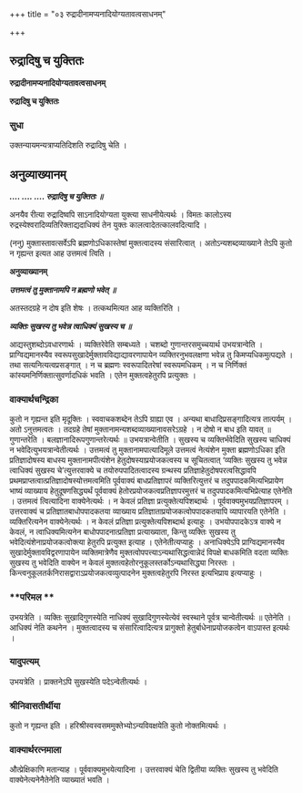 +++
title = "०३ रुद्रादीनामप्यनादियोग्यतावत्वसाधनम्"

+++


## रुद्रादिषु च युक्तितः

**रुद्रादीनामप्यनादियोग्यतावत्वसाधनम्**

**रुद्रादिषु च युक्तितः**

### **सुधा**

उक्तन्यायमन्यत्राप्यतिदिशति रुद्रादिषु चेति ।

## **अनुव्याख्यानम्**

***.... .... .... रुद्रादिषु च युक्तितः ॥***

अनयैव रीत्या रुद्रादिष्वपि साऽनादियोग्यता युक्त्या साधनीयेत्यर्थः । विमतः कालोऽस्य रुद्रस्येश्वरादिव्यतिरिक्ताद्यदाधिक्यं तेन युक्तः कालत्वादेतत्कालवदित्यादि ।

(ननु) मुक्तास्तावत्सर्वेऽपि ब्रह्मणोऽधिकास्तेषां मुक्तत्वादस्य संसारित्वात् । अतोऽन्यशब्दव्याख्याने तेऽपि कुतो न गृह्यन्त इत्यत आह उत्तमत्वं त्विति ।

**अनुव्याख्यानम्**

***उत्तमत्वं तु मुक्तानामपि न ब्रह्मणो भवेत् ॥***

अतस्तदग्रहे न दोष इति शेषः । तत्कथमित्यत आह व्यक्तिरिति ।

***व्यक्तिः सुखस्य तु भवेन्न त्वाधिक्यं सुखस्य च ॥***

आद्यस्तुशब्दोऽवधारणार्थः । व्यक्तिरेवेति सम्बध्यते । चशब्दो गुणान्तरसमुच्चयार्थ उभयत्रान्वेति । प्राग्विद्यमानस्यैव स्वरूपसुखादेर्मुक्तावविद्याद्यावरणापायेन व्यक्तिरनुभवलक्षणा भवेन्न तु किमप्यधिकमुत्पद्यते । तथा सत्यनित्यत्वप्रसङ्गात् । न च ब्रह्मणः स्वरूपादितरेषां स्वरूपमधिकम् । न च निर्णिक्तं कांस्यमनिर्णिक्तात्सुवर्णादधिकं भवति । एतेन मुक्तत्वहेतुरपि प्रत्युक्तः ।

### **वाक्यार्थचन्द्रिका**

कुतो न गृह्यन्त इति मृदूक्तिः । स्ववाचकशब्देन तेऽपि ग्राह्या एव । अन्यथा बाधादिप्रसङ्गादित्यत्र तात्पर्यम् । अतो ऽनुत्तमत्वतः । तदग्रहे तेषां मुक्तानामन्यशब्दव्याख्यानावसरेऽग्रहे । न दोषो न बाध इति यावत् ॥ गुणान्तरेति । बलज्ञानादिरूपगुणान्तरेत्यर्थः ॥ उभयत्रान्वेतीति । सुखस्य च व्यक्तिर्भवेदिति सुखस्य चाधिक्यं न भवेदित्युभयत्रान्वेतीत्यर्थः । उत्तमत्वं तु मुक्तानामपात्यादिमूले उत्तमत्वं नेत्यंशेन मुक्ता ब्रह्मणोऽधिका इति प्रतिज्ञादोषस्य बाधस्य मुक्तानामपीत्यंशेन हेतुदोषस्याप्रयोजकत्वस्य च सूचितत्वात् ‘व्यक्तिः सुखस्य तु भवेन्न त्वाधिक्यं सुखस्य चे’त्युत्तरवाक्ये च तयोरुपपादितत्वादस्य ग्रन्थस्य प्रतिज्ञाहेतुदोषपरत्वसिद्धावपि प्रथमप्राप्तत्वात्प्रतिज्ञादोषस्योत्तमत्वमिति पूर्ववाक्यं बाधप्रतिज्ञापरं व्यक्तिरित्युत्तरं च तदुपपादकमित्यभिप्रायेण भाष्यं व्याख्याय हेतुदूषणसिद्ध्यर्थं पूर्ववाक्यं हेतोरप्रयोजकत्वप्रतिज्ञापरमुत्तरं च तदुपपादकमित्यभिप्रेत्याह एतेनेति । उत्तमत्वं त्वित्यादिना वाक्येनेत्यर्थः । न केवलं प्रतिज्ञा प्रत्युक्तेत्यपिशब्दार्थः । पूर्ववाक्यमुभयप्रतिज्ञापरम् । उत्तरवाक्यं च प्रतिज्ञातबाधोपपादकतया व्याख्याय प्रतिज्ञाताप्रयोजकत्वोपपादकतयापि व्यापारयति एतेनेति । व्यक्तिरित्यनेन वाक्येनेत्यर्थः । न केवलं प्रतिज्ञा प्रत्युक्तेत्यपिशब्दार्थ इत्याहुः । उभयोपपादकेऽत्र वाक्ये न केवलं, न त्वाधिक्यमित्यनेन बाधोपपादनात्प्रतिज्ञा प्रत्याख्याता, किन्तु व्यक्तिः सुखस्य तु भवेदित्यंशेनाप्रयोजकत्वोक्त्या हेतुरपि प्रत्युक्त इत्याह । एतेनेतीत्यप्याहुः । अनाधिक्येऽपि प्राग्विद्यमानस्यैव सुखादेर्मुक्तावविद्वरणापायेन व्यक्तिमात्रेणैव मुक्तत्वोपपत्त्याऽन्यथासिद्धत्वान्नेदं विपक्षे बाधकमिति वदता व्यक्तिः सुखस्य तु भवेदिति वाक्येन न केवलं मुक्तत्वहेतोरनुकूलस्तर्कोऽन्यथासिद्ध्या निरस्तः । किन्त्वनुकूलतर्कनिरासद्वाराऽप्रयोजकत्वव्युत्पादनेन मुक्तत्वहेतुरपि निरस्त इत्यभिप्राय इत्यप्याहुः ।

### **परिमल **

उभयत्रेति । व्यक्तिः सुखादिगुणस्येति नाधिक्यं सुखादिगुणस्येत्येवं स्वस्थाने पूर्वत्र चान्वेतीत्यर्थः ॥ एतेनेति । आधिक्यं नेति कथनेन । मुक्तत्वादस्य च संसारित्वादित्यत्र प्रागुक्तो हेतुर्बाधेनाप्रयोजकत्वेन वाऽपास्त इत्यर्थः ।

### **यादुपत्यम्**

उभयत्रेति । प्राक्तनेऽपि सुखस्येति पदेऽन्वेतीत्यर्थः ।

### **श्रीनिवासतीर्थीया**

कुतो न गृह्यन्त इति । हरिश्रीस्वस्वसममुक्तेभ्योऽन्यविवक्षयेति कुतो नोक्तमित्यर्थः ।

### **वाक्यार्थरत्नमाला**

औत्प्रेक्षिकाणि मतान्याह । पूर्ववाक्यमुभयेत्यादिना । उत्तरवाक्यं चेति द्वितीया व्यक्तिः सुखस्य तु भवेदिति वाक्येनेत्यनेनैतेनेति व्याख्यातं भवति ।

